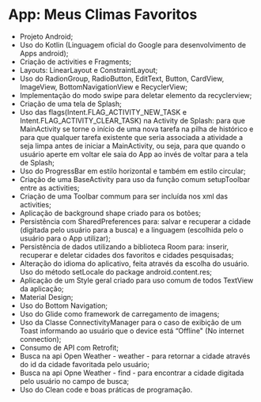 # App: Meus Climas Favoritos

- Projeto Android;
- Uso do Kotlin (Linguagem oficial do Google para desenvolvimento de Apps android);
- Criação de activities e Fragments;
- Layouts: LinearLayout e ConstraintLayout;
- Uso do RadionGroup, RadioButton, EditText, Button, CardView, ImageView, BottomNavigationView e RecyclerView; 
- Implementação do modo swipe para deletar elemento da recyclerview;
- Criação de uma tela de Splash;
- Uso das flags(Intent.FLAG_ACTIVITY_NEW_TASK e Intent.FLAG_ACTIVITY_CLEAR_TASK) na Activity de Splash: para que MainActivity se torne o início de 
uma nova tarefa na pilha de histórico e para que qualquer tarefa existente que seria associada a atividade a seja limpa antes de iniciar a MainActivity,
ou seja, para que quando o usuário aperte em voltar ele saia do App ao invés de voltar para a tela de Splash;
- Uso do ProgressBar em estilo horizontal e também em estilo circular;
- Criação de uma BaseActivity para uso da função comum setupToolbar entre as activities;
- Criação de uma Toolbar commum para ser incluída nos xml das activities;
- Aplicação de background shape criado para os botões;
- Persistência com SharedPreferences para: salvar e recuperar a cidade (digitada pelo usuário para a busca) e a linguagem (escolhida pelo o usuário 
para o App utilizar);
- Persistência de dados utilizando a biblioteca Room para: inserir, recuperar e deletar cidades dos favoritos e cidades pesquisadas;
- Alteração do idioma do aplicativo, feita através da escolha do usuário. Uso do método setLocale do package android.content.res; 
- Aplicação de um Style geral criado para uso comum de todos TextView da aplicação;
- Material Design;
- Uso do Bottom Navigation;
- Uso do Glide como framework de carregamento de imagens;
- Uso da Classe ConnectivityManager para o caso de exibição de um Toast informando ao usuário que o device está “Offline" (No internet connection);
- Consumo de API com Retrofit;
- Busca na api Open Weather - weather - para retornar a cidade através do id da cidade favoritada pelo usuário;
- Busca na api Opne Weather - find - para encontrar a cidade digitada pelo usuário no campo de busca;
- Uso do Clean code e boas práticas de programação.
